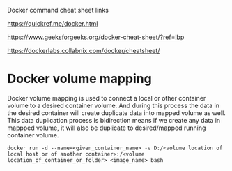 Docker command cheat sheet links

https://quickref.me/docker.html

https://www.geeksforgeeks.org/docker-cheat-sheet/?ref=lbp

https://dockerlabs.collabnix.com/docker/cheatsheet/

# Docker volume mapping
 Docker volume mapping is used to connect a local or other container volume to a desired container volume. And during this process the data in the desired container will create duplicate data into mapped volume as well. This data duplication process is bidirection means if we create any data in mappped volume, it will also be duplicate to desired/mapped running container volume.


`docker run -d --name=<given_container_name> -v D:/<volume location of local host or of another container>:/<volume location_of_container_or_folder> <image_name> bash`
